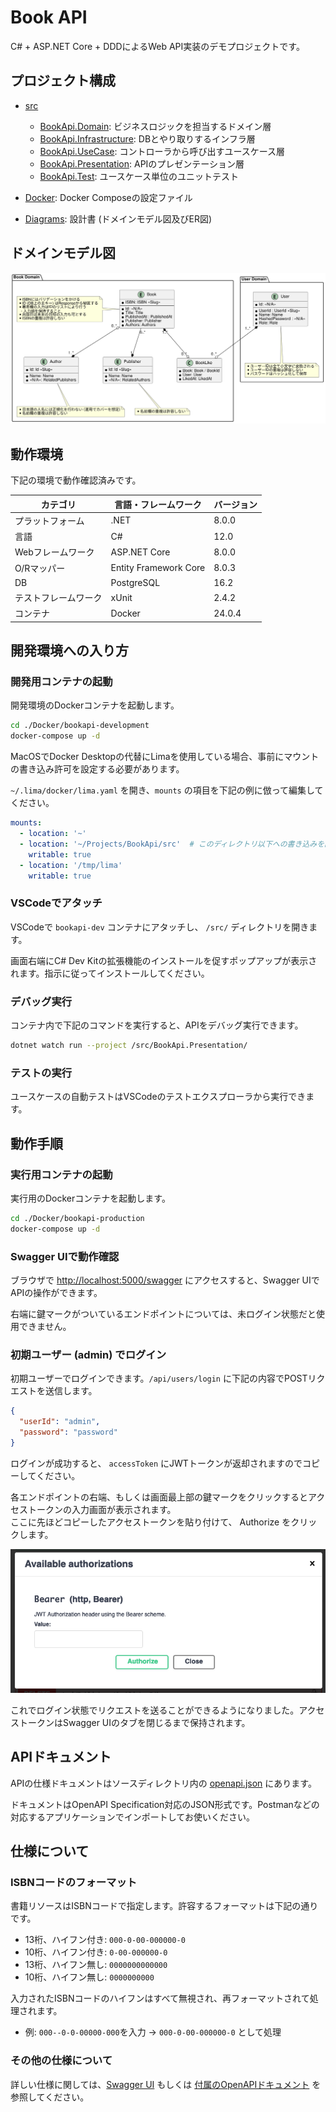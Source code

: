 # Book API

C# + ASP.NET Core + DDDによるWeb API実装のデモプロジェクトです。

## プロジェクト構成

- [src](/src)
  - [BookApi.Domain](/src/BookApi.Domain/): ビジネスロジックを担当するドメイン層
  - [BookApi.Infrastructure](/src/BookApi.Infrastructure/): DBとやり取りするインフラ層
  - [BookApi.UseCase](/src/BookApi.UseCase/): コントローラから呼び出すユースケース層
  - [BookApi.Presentation](/src/BookApi.Presentation/): APIのプレゼンテーション層
  - [BookApi.Test](/src/BookApi.Test/): ユースケース単位のユニットテスト

- [Docker](/Docker/): Docker Composeの設定ファイル

- [Diagrams](/Diagrams/): 設計書 (ドメインモデル図及びER図)

## ドメインモデル図

![ドメインモデル図](/Diagrams/BookApi_DomainModel.svg)

## 動作環境

下記の環境で動作確認済みです。

カテゴリ         |言語・フレームワーク |バージョン|
--------------------|---------------------|----------|
プラットフォーム    |.NET                 |8.0.0     |
言語                |C#                   |12.0      |
Webフレームワーク   |ASP.NET Core         |8.0.0     |
O/Rマッパー         |Entity Framework Core|8.0.3     |
DB                  |PostgreSQL           |16.2      |
テストフレームワーク|xUnit                |2.4.2     |
コンテナ            |Docker               |24.0.4    |

## 開発環境への入り方

### 開発用コンテナの起動

開発環境のDockerコンテナを起動します。

```bash
cd ./Docker/bookapi-development
docker-compose up -d
```

MacOSでDocker Desktopの代替にLimaを使用している場合、事前にマウントの書き込み許可を設定する必要があります。

`~/.lima/docker/lima.yaml` を開き、`mounts` の項目を下記の例に倣って編集してください。

```yaml
mounts:
  - location: '~'
  - location: '~/Projects/BookApi/src'  # このディレクトリ以下への書き込みを許可する
    writable: true
  - location: '/tmp/lima'
    writable: true
```

### VSCodeでアタッチ

VSCodeで `bookapi-dev` コンテナにアタッチし、 `/src/` ディレクトリを開きます。

画面右端にC# Dev Kitの拡張機能のインストールを促すポップアップが表示されます。指示に従ってインストールしてください。

### デバッグ実行

コンテナ内で下記のコマンドを実行すると、APIをデバッグ実行できます。

```bash
dotnet watch run --project /src/BookApi.Presentation/
```

### テストの実行

ユースケースの自動テストはVSCodeのテストエクスプローラから実行できます。

## 動作手順

### 実行用コンテナの起動

実行用のDockerコンテナを起動します。

```bash
cd ./Docker/bookapi-production
docker-compose up -d
```

### Swagger UIで動作確認

ブラウザで <http://localhost:5000/swagger> にアクセスすると、Swagger UIでAPIの操作ができます。

右端に鍵マークがついているエンドポイントについては、未ログイン状態だと使用できません。

### 初期ユーザー (admin) でログイン

初期ユーザーでログインできます。`/api/users/login` に下記の内容でPOSTリクエストを送信します。

```json
{
  "userId": "admin",
  "password": "password"
}
```

ログインが成功すると、 `accessToken` にJWTトークンが返却されますのでコピーしてください。

各エンドポイントの右端、もしくは画面最上部の鍵マークをクリックするとアクセストークンの入力画面が表示されます。  
ここに先ほどコピーしたアクセストークンを貼り付けて、 Authorize をクリックします。

![Swagger UI 認証画面](/images/SwaggerUI_Authorization.png)

これでログイン状態でリクエストを送ることができるようになりました。アクセストークンはSwagger UIのタブを閉じるまで保持されます。

## APIドキュメント

APIの仕様ドキュメントはソースディレクトリ内の [openapi.json](/src/openapi.json) にあります。

ドキュメントはOpenAPI Specification対応のJSON形式です。Postmanなどの対応するアプリケーションでインポートしてお使いください。

## 仕様について

### ISBNコードのフォーマット

書籍リソースはISBNコードで指定します。許容するフォーマットは下記の通りです。

- 13桁、ハイフン付き: `000-0-00-000000-0`
- 10桁、ハイフン付き: `0-00-000000-0`
- 13桁、ハイフン無し: `0000000000000`
- 10桁、ハイフン無し: `0000000000`

入力されたISBNコードのハイフンはすべて無視され、再フォーマットされて処理されます。

- 例: `000--0-0-00000-000`を入力 → `000-0-00-000000-0` として処理

### その他の仕様について

詳しい仕様に関しては、[Swagger UI](http://localhost:5000/swagger) もしくは [付属のOpenAPIドキュメント](/src/openapi.json) を参照してください。

